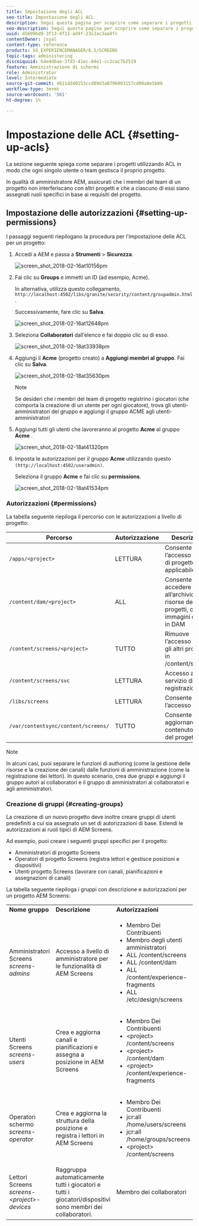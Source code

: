 ```yaml
---
title: Impostazione degli ACL
seo-title: Impostazione degli ACL
description: Segui questa pagina per scoprire come separare i progetti utilizzando ACL in modo che ogni singolo utente o team gestisca il proprio progetto.
seo-description: Segui questa pagina per scoprire come separare i progetti utilizzando ACL in modo che ogni singolo utente o team gestisca il proprio progetto.
uuid: d5609bd9-3f13-4f11-ad4f-23c2ac3aa8fc
contentOwner: jsyal
content-type: reference
products: SG_EXPERIENCEMANAGER/6.5/SCREENS
topic-tags: administering
discoiquuid: 64e4d6ae-3fd3-41ec-84e1-cc2cac7b2519
feature: Amministrazione di schermi
role: Administrator
level: Intermediate
source-git-commit: 4611dd40153ccd09d3a0796093157cd09a8e5b80
workflow-type: tm+mt
source-wordcount: '561'
ht-degree: 1%

---
```



# Impostazione delle ACL {#setting-up-acls}

La sezione seguente spiega come separare i progetti utilizzando ACL in modo che ogni singolo utente o team gestisca il proprio progetto.

In qualità di amministratore AEM, assicurati che i membri del team di un progetto non interferiscano con altri progetti e che a ciascuno di essi siano assegnati ruoli specifici in base ai requisiti del progetto.

## Impostazione delle autorizzazioni {#setting-up-permissions}

I passaggi seguenti riepilogano la procedura per l&#39;impostazione delle ACL per un progetto:

1. Accedi a AEM e passa a **Strumenti** > **Sicurezza**.

   ![screen_shot_2018-02-16at10156pm](assets/screen_shot_2018-02-16at10156pm.png)

1. Fai clic su **Groups** e immetti un ID (ad esempio, Acme).

   In alternativa, utilizza questo collegamento, `http://localhost:4502/libs/granite/security/content/groupadmin.html`.

   Successivamente, fare clic su **Salva**.

   ![screen_shot_2018-02-16at12648pm](assets/screen_shot_2018-02-16at12648pm.png)

1. Seleziona **Collaboratori** dall’elenco e fai doppio clic su di esso.

   ![screen_shot_2018-02-18at33938pm](assets/screen_shot_2018-02-18at33938pm.png)

1. Aggiungi il **Acme** (progetto creato) a **Aggiungi membri al gruppo**. Fai clic su **Salva**.

   ![screen_shot_2018-02-18at35630pm](assets/screen_shot_2018-02-18at35630pm.png)

   >[!NOTE]
   >
   >Se desideri che i membri del team di progetto registrino i giocatori (che comporta la creazione di un utente per ogni giocatore), trova gli utenti-amministratori del gruppo e aggiungi il gruppo ACME agli utenti-amministratori

1. Aggiungi tutti gli utenti che lavoreranno al progetto **Acme** al gruppo **Acme** .

   ![screen_shot_2018-02-18at41320pm](assets/screen_shot_2018-02-18at41320pm.png)

1. Imposta le autorizzazioni per il gruppo **Acme** utilizzando questo `(http://localhost:4502/useradmin)`.

   Seleziona il gruppo **Acme** e fai clic su **permissions**.

   ![screen_shot_2018-02-18at41534pm](assets/screen_shot_2018-02-18at41534pm.png)

### Autorizzazioni {#permissions}

La tabella seguente riepiloga il percorso con le autorizzazioni a livello di progetto:

| **Percorso** | **Autorizzazione** | **Descrizione** |
|---|---|---|
| `/apps/<project>` | LETTURA | Consente l’accesso ai file di progetto (se applicabile) |
| `/content/dam/<project>` | ALL | Consente di accedere all’archivio delle risorse dei progetti, come immagini o video in DAM |
| `/content/screens/<project>` | TUTTO | Rimuove l’accesso a tutti gli altri progetti in /content/screens |
| `/content/screens/svc` | LETTURA | Accesso al servizio di registrazione |
| `/libs/screens` | LETTURA | Consente l’accesso a DCC |
| `/var/contentsync/content/screens/` | TUTTO | Consente di aggiornare il contenuto offline del progetto |

>[!NOTE]
>
>In alcuni casi, puoi separare le funzioni di authoring (come la gestione delle risorse e la creazione dei canali) dalle funzioni di amministrazione (come la registrazione dei lettori). In questo scenario, crea due gruppi e aggiungi il gruppo autori ai collaboratori e il gruppo di amministratori ai collaboratori e agli amministratori.

### Creazione di gruppi {#creating-groups}

La creazione di un nuovo progetto deve inoltre creare gruppi di utenti predefiniti a cui sia assegnato un set di autorizzazioni di base. Estendi le autorizzazioni ai ruoli tipici di AEM Screens.

Ad esempio, puoi creare i seguenti gruppi specifici per il progetto:

* Amministratori di progetto Screens
* Operatori di progetto Screens (registra lettori e gestisce posizioni e dispositivi)
* Utenti progetto Screens (lavorare con canali, pianificazioni e assegnazioni di canali)

La tabella seguente riepiloga i gruppi con descrizione e autorizzazioni per un progetto AEM Screens:

<table>
 <tbody>
  <tr>
   <td><strong>Nome gruppo</strong></td>
   <td><strong>Descrizione</strong></td>
   <td><strong>Autorizzazioni</strong></td>
  </tr>
  <tr>
   <td>Amministratori Screens<br /> <em>screens-admins</em></td>
   <td>Accesso a livello di amministratore per le funzionalità di AEM Screens</td>
   <td>
    <ul>
     <li>Membro Dei Contribuenti</li>
     <li>Membro degli utenti amministratori</li>
     <li>ALL /content/screens</li>
     <li>ALL /content/dam</li>
     <li>ALL /content/experience-fragments</li>
     <li>ALL /etc/design/screens</li>
    </ul> </td>
  </tr>
  <tr>
   <td>Utenti Screens<br /> <em>screens-users</em></td>
   <td>Crea e aggiorna canali e pianificazioni e assegna a posizione in AEM Screens</td>
   <td>
    <ul>
     <li>Membro Dei Contribuenti</li>
     <li>&lt;project&gt; /content/screens</li>
     <li>&lt;project&gt; /content/dam</li>
     <li>&lt;project&gt; /content/experience-fragments</li>
    </ul> </td>
  </tr>
  <tr>
   <td>Operatori schermo<br /> <em>screens-operator</em></td>
   <td>Crea e aggiorna la struttura della posizione e registra i lettori in AEM Screens</td>
   <td>
    <ul>
     <li>Membro Dei Contribuenti</li>
     <li>jcr:all /home/users/screens</li>
     <li>jcr:all /home/groups/screens</li>
     <li>&lt;project&gt; /content/screens</li>
    </ul> </td>
  </tr>
  <tr>
   <td>Lettori Screens<br /> <em>screens-&lt;project&gt;-devices</em></td>
   <td>Raggruppa automaticamente tutti i giocatori e tutti i giocatori/dispositivi sono membri dei collaboratori.</td>
   <td><p> Membro dei collaboratori</p> </td>
  </tr>
 </tbody>
</table>

